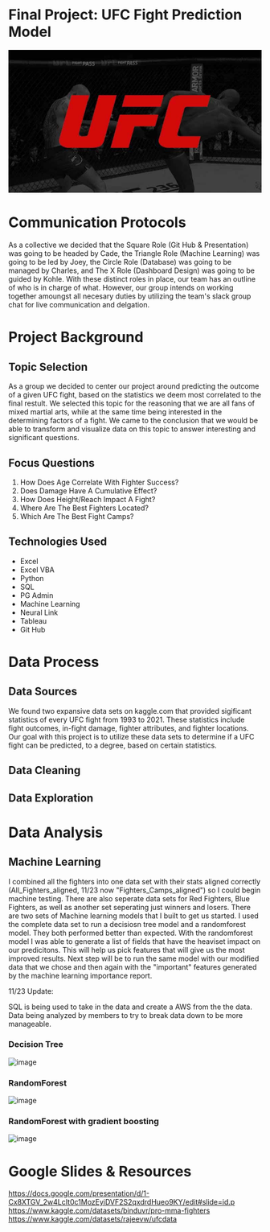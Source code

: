 # Final Project: UFC Fight Prediction Model

![image](Other/Images/ufc_logo.jpg)

# Communication Protocols
As a collective we decided that the Square Role (Git Hub & Presentation) was going to be headed by Cade, the Triangle Role (Machine Learning) was going to be led by Joey, the Circle Role (Database) was going to be managed by Charles, and The X Role (Dashboard Design) was going to be guided by Kohle. With these distinct roles in place, our team has an outline of who is in charge of what. However, our group intends on working together amoungst all necesary duties by utilizing the team's slack group chat for live communication and delgation.

# Project Background

## Topic Selection
As a group we decided to center our project around predicting the outcome of a given UFC fight, based on the statistics we deem most correlated to the final restult. We selected this topic for the reasoning that we are all fans of mixed martial arts, while at the same time being interested in the determining factors of a fight. We came to the conclusion that we would be able to transform and visualize data on this topic to answer interesting and significant questions.

## Focus Questions
1. How Does Age Correlate With Fighter Success?
2. Does Damage Have A Cumulative Effect?
3. How Does Height/Reach Impact A Fight?
4. Where Are The Best Fighters Located?
5. Which Are The Best Fight Camps?

## Technologies Used
* Excel
* Excel VBA
* Python
* SQL
* PG Admin
* Machine Learning
* Neural Link
* Tableau
* Git Hub

# Data Process

## Data Sources
 We found two expansive data sets on kaggle.com that provided sigificant statistics of every UFC fight from 1993 to 2021. These statistics include fight outcomes, in-fight damage, fighter attributes, and fighter locations. Our goal with this project is to utilize these data sets to determine if a UFC fight can be predicted, to a degree, based on certain statistics.

## Data Cleaning

## Data Exploration

# Data Analysis

## Machine Learning
I combined all the fighters into one data set with their stats aligned correctly (All_Fighters_aligned, 11/23 now "Fighters_Camps_aligned") so I could begin machine testing. There are also seperate data sets for Red Fighters, Blue Fighters, as well as another set seperating just winners and losers. There are two sets of Machine learning models that I built to get us started. I used the complete data set to run a decisiosn tree model and a randomforest model. They both performed better than expected. With the randomforest model I was able to generate a list of fields that have the heaviset impact on our predicitons. This will help us pick features that will give us the most improved results. Next step will be to run the same model with our modified data that we chose and then again with the "important" features generated by the machine learning importance report. 

11/23 Update: 

SQL is being used to take in the data and create a AWS from the the data. Data being analyzed by members to try to break data down to be more manageable.

### Decision Tree

![image](https://user-images.githubusercontent.com/108442512/202004934-4ca3d078-5939-49b7-a744-b6636a80414f.png)

### RandomForest

![image](https://user-images.githubusercontent.com/108442512/202005053-9b090762-e04c-490a-9e5b-f582278e0eac.png)

### RandomForest with gradient boosting

![image](https://user-images.githubusercontent.com/108442512/202005165-39ce4916-6ffa-467c-9b65-1d2f7717f8fb.png)

# Google Slides & Resources
https://docs.google.com/presentation/d/1-Cx8XTGV_2w4LcIt0c1MozEyiDVF2S2qxdrdHueo9KY/edit#slide=id.p <br />
https://www.kaggle.com/datasets/binduvr/pro-mma-fighters <br />
https://www.kaggle.com/datasets/rajeevw/ufcdata
